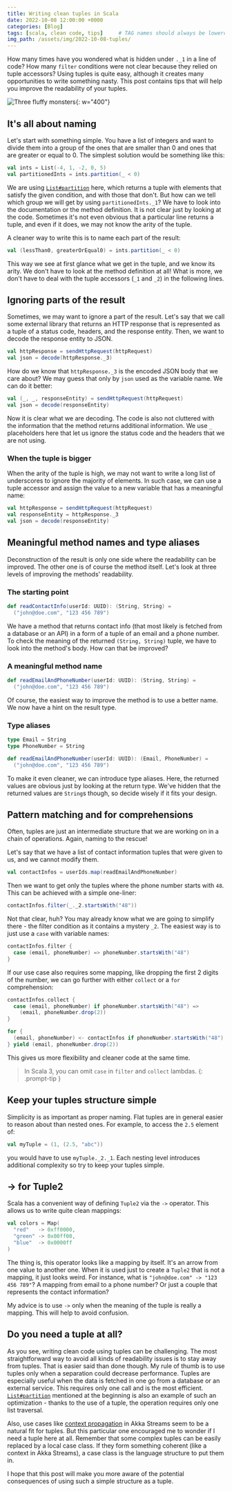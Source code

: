 ```yaml
---
title: Writing clean tuples in Scala
date: 2022-10-08 12:00:00 +0000
categories: [Blog]
tags: [scala, clean code, tips]     # TAG names should always be lowercase
img_path: /assets/img/2022-10-08-tuples/
---
```


How many times have you wondered what is hidden under `._1` in a line of code?
How many `filter` conditions were not clear because they relied on tuple
accessors? Using tuples is quite easy, although it creates many
opportunities to write something nasty. This post contains tips that will
help you improve the readability of your tuples.

![Three fluffy monsters](three_fluffy_monsters.png){: w="400"}

## It's all about naming

Let's start with something simple. You have a list of integers and want to
divide them into a group of the ones that are smaller than 0 and ones
that are greater or equal to 0. The simplest solution would be something
like this:

```scala
val ints = List(-4, 1, -2, 0, 5)
val partitionedInts = ints.partition(_ < 0)
```

We are using
[`List#partition`](https://www.scala-lang.org/api/current/scala/collection/immutable/List.html#partition(p:A=%3EBoolean):(List[A],List[A]))
here, which returns a tuple with elements that satisfy the given condition,
and with those that don't. But how can we tell which group we will get
by using `partitionedInts._1`? We have to look into the documentation or the method definition. It is
not clear just by looking at the code. Sometimes it's not even obvious
that a particular line returns a tuple, and even if it does, we may not
know the arity of the tuple.

A cleaner way to write this is to name each part of the result:

```scala
val (lessThan0, greaterOrEqual0) = ints.partition(_ < 0)
```

This way we see at first glance what we get in the tuple, and we
know its arity. We don't have to look at the method definition at all!
What is more, we don't have to deal with the tuple accessors (`_1` and
`_2`) in the following lines.

## Ignoring parts of the result

Sometimes, we may want to ignore a part of the result. Let's say that
we call some external library that returns an HTTP response that is
represented as a tuple of a status code, headers, and the response entity.
Then, we want to decode the response entity to JSON.

```scala
val httpResponse = sendHttpRequest(httpRequest)
val json = decode(httpResponse._3)
```

How do we know that `httpResponse._3` is the encoded JSON body that we
care about? We may guess that only by `json` used as the variable
name. We can do it better:

```scala
val (_, _, responseEntity) = sendHttpRequest(httpRequest)
val json = decode(responseEntity)
```

Now it is clear what we are decoding. The code is also not cluttered
with the information that the method returns additional information.
We use `_` placeholders here that let us ignore the status code
and the headers that we are not using.

### When the tuple is bigger

When the arity of the tuple is high, we may not want to write a long
list of underscores to ignore the majority of elements. In such case,
we can use a tuple accessor and assign the value to a new variable
that has a meaningful name:

```scala
val httpResponse = sendHttpRequest(httpRequest)
val responseEntity = httpResponse._3
val json = decode(responseEntity)
```

## Meaningful method names and type aliases

Deconstruction of the result is only one side where the readability
can be improved. The other one is of course the method itself. Let's
look at three levels of improving the methods' readability.

### The starting point

```scala
def readContactInfo(userId: UUID): (String, String) =
  ("john@doe.com", "123 456 789")
```

We have a method that returns contact info
(that most likely is fetched from a database or an API) in a form of
a tuple of an email and a phone number. To check the meaning of the
returned `(String, String)` tuple, we have to look into the method's
body. How can that be improved?

### A meaningful method name

```scala
def readEmailAndPhoneNumber(userId: UUID): (String, String) =
  ("john@doe.com", "123 456 789")
```

Of course, the easiest way to improve the method is to use a better
name. We now have a hint on the result type.

### Type aliases

```scala
type Email = String
type PhoneNumber = String

def readEmailAndPhoneNumber(userId: UUID): (Email, PhoneNumber) =
  ("john@doe.com", "123 456 789")
```

To make it even cleaner, we can introduce type aliases. Here, the
returned values are obvious just by looking at the return type.
We've hidden that the returned values are `String`s though, so
decide wisely if it fits your design.

## Pattern matching and for comprehensions

Often, tuples are just an intermediate structure that we are
working on in a chain of operations. Again, naming to the rescue!

Let's say that we have a list of contact
information tuples that were given to us, and we cannot modify
them.

```scala
val contactInfos = userIds.map(readEmailAndPhoneNumber)
```

Then we want to get only the tuples where the phone number starts
with `48`. This can be achieved with a simple one-liner:

```scala
contactInfos.filter(_._2.startsWith("48"))
```

Not that clear, huh? You may already know what we are going to simplify there - the
filter condition as it contains a mystery `_2`. The easiest way
is to just use a `case` with variable names:

```scala
contactInfos.filter {
  case (email, phoneNumber) => phoneNumber.startsWith("48")
}
```

If our use case also requires some mapping, like dropping the
first 2 digits of the number, we can go further with either
`collect` or a `for` comprehension:

```scala
contactInfos.collect {
  case (email, phoneNumber) if phoneNumber.startsWith("48") =>
    (email, phoneNumber.drop(2))
}
```

```scala
for {
  (email, phoneNumber) <- contactInfos if phoneNumber.startsWith("48")
} yield (email, phoneNumber.drop(2))
```

This gives us more flexibility and cleaner code at the same time.

> In Scala 3, you can omit `case` in `filter` and `collect` lambdas.
{: .prompt-tip }

## Keep your tuples structure simple

Simplicity is as important as proper naming. Flat tuples are in
general easier to reason about than nested ones. For example,
to access the `2.5` element of:

```scala
val myTuple = (1, (2.5, "abc"))
```

you would have to use `myTuple._2._1`. Each nesting level
introduces additional complexity so try to keep your tuples simple.

## -> for Tuple2

Scala has a convenient way of defining `Tuple2` via the `->` operator.
This allows us to write quite clean mappings:

```scala
val colors = Map(
  "red"   -> 0xff0000,
  "green" -> 0x00ff00,
  "blue"  -> 0x0000ff
)
```

The thing is, this operator looks like a mapping by itself.
It's an arrow from one value to another one. When it is used
just to create a `Tuple2` that is not a mapping, it just looks
weird. For instance, what is `"john@doe.com" -> "123 456 789"`?
A mapping from email to a phone number? Or just a couple that
represents the contact information?

My advice is to use `->` only when the meaning of the tuple is
really a mapping. This will help to avoid confusion.

## Do you need a tuple at all?

As you see, writing clean code using tuples can be challenging.
The most straightforward way to avoid all kinds of readability
issues is to stay away from tuples. That is easier said than done
though. My rule of thumb is to use tuples only when a separation
could decrease performance. Tuples are especially useful when
the data is fetched in one go from a
database or an external service. This requires only one call
and is the most efficient.
[`List#partition`](https://www.scala-lang.org/api/current/scala/collection/immutable/List.html#partition(p:A=%3EBoolean):(List[A],List[A]))
mentioned at the beginning is also an example of such an optimization -
thanks to the use of a tuple, the operation requires only one
list traversal.

Also, use cases like
[context propagation](https://doc.akka.io/docs/akka/current/stream/stream-context.html)
in Akka Streams seem to be a natural fit for tuples. But this
particular one encouraged me to wonder if I need a tuple here
at all. Remember that some complex tuples can be easily replaced by a local
case class. If they form something coherent (like a context in
Akka Streams), a case class is the language structure to put
them in.

I hope that this post will make you more aware of the potential
consequences of using such a simple structure as a tuple.
